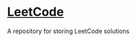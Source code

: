 <a href="https://leetcode.com/">
  <h1>LeetCode</h1>
</a>

<p>A repository for storing LeetCode solutions</p>
